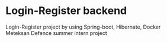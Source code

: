 # Login-Register backend
 Login-Register project by using Spring-boot, Hibernate, Docker  <br> 
 Meteksan Defence summer intern project
